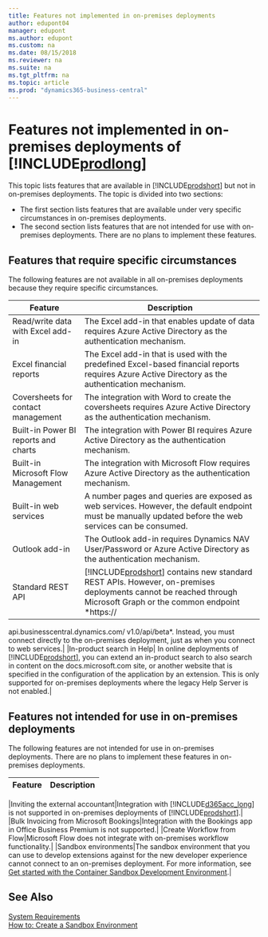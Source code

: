 ```yaml
---
title: Features not implemented in on-premises deployments
author: edupont04
manager: edupont
ms.author: edupont
ms.custom: na
ms.date: 08/15/2018
ms.reviewer: na
ms.suite: na
ms.tgt_pltfrm: na
ms.topic: article
ms.prod: "dynamics365-business-central"
---
```

# Features not implemented in on-premises deployments of [!INCLUDE[prodlong](includes/prodlong.md)]

This topic lists features that are available in [!INCLUDE[prodshort](includes/prodshort.md)] but not in on-premises deployments. The topic is divided into two sections:

- The first section lists features that are available under very specific circumstances in on-premises deployments.  
- The second section lists features that are not intended for use with on-premises deployments. There are no plans to implement these features.  

## Features that require specific circumstances

The following features are not available in all on-premises deployments because they require specific circumstances.  

| **Feature**                      |**Description**                                  |
|----------------------------------|-------------------------------------------------|
| Read/write data with Excel add-in       |The Excel add-in that enables update of data requires Azure Active Directory as the authentication mechanism. |
| Excel financial reports        |The Excel add-in that is used with the predefined Excel-based financial reports requires Azure Active Directory as the authentication mechanism. |
|Coversheets for contact management|The integration with Word to create the coversheets requires Azure Active Directory as the authentication mechanism.|
| Built-in Power BI reports and charts       |The integration with Power BI requires Azure Active Directory as the authentication mechanism. |
| Built-in Microsoft Flow Management |The integration with Microsoft Flow requires Azure Active Directory as the authentication mechanism.|
| Built-in web services |A number pages and queries are exposed as web services. However, the default endpoint must be manually updated before the web services can be consumed.|
| Outlook add-in |The Outlook add-in requires Dynamics NAV User/Password or Azure Active Directory as the authentication mechanism. |
|Standard REST API|[!INCLUDE[prodshort](includes/prodshort.md)] contains new standard REST APIs. However, on-premises deployments cannot be reached through Microsoft Graph or the common endpoint *https://
api.businesscentral.dynamics.com/
v1.0/api/beta*. Instead, you must connect directly to the on-premises deployment, just as when you connect to web services.|
|In-product search in Help| In online deployments of [!INCLUDE[prodshort](includes/prodshort.md)], you can extend an in-product search to also search in content on the docs.microsoft.com site, or another website that is specified in the configuration of the application by an extension. This is only supported for on-premises deployments where the legacy Help Server is not enabled.|

## Features not intended for use in on-premises deployments

The following features are not intended for use in on-premises deployments. There are no plans to implement these features in on-premises deployments.

| **Feature**                      |**Description**                                  |
|----------------------------------|-------------------------------------------------|

|Inviting the external accountant|Integration with [!INCLUDE[d365acc_long](includes/d365acc_long_md.md)] is not supported in on-premises deployments of [!INCLUDE[prodshort](includes/prodshort.md)].|
|Bulk Invoicing from Microsoft Bookings|Integration with the Bookings app in Office Business Premium is not supported.|
|Create Workflow from Flow|Microsoft Flow does not integrate with on-premises workflow functionality.|
|Sandbox environments|The sandbox environment that you can use to develop extensions against for the new developer experience cannot connect to an on-premises deployment. For more information, see [Get started with the Container Sandbox Development Environment](/developer/devenv-get-started-container-sandbox.md).|

## See Also

[System Requirements](/deployment/system-requirement-business-central.md)  
[How to: Create a Sandbox Environment](/dynamics365/business-central/across-how-create-sandbox-environment?toc=/dynamics-nav/toc.json)  